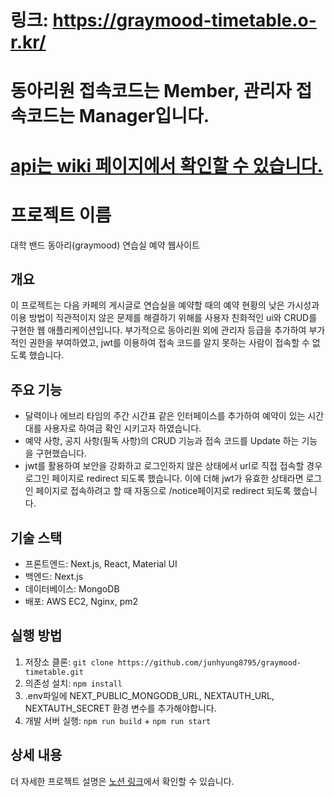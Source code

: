 # 링크: https://graymood-timetable.o-r.kr/
# 동아리원 접속코드는 Member, 관리자 접속코드는 Manager입니다.
# [api는 wiki 페이지에서 확인할 수 있습니다.](https://github.com/junhyung8795/graymood-timetable/wiki)

# 프로젝트 이름
대학 밴드 동아리(graymood) 연습실 예약 웹사이트

## 개요
이 프로젝트는 다음 카페의 게시글로 연습실을 예약할 때의 예약 현황의 낮은 가시성과 이용 방법이 직관적이지 않은 문제를 해결하기 위해를 사용자 친화적인 ui와 CRUD를 구현한 웹 애플리케이션입니다. 부가적으로 동아리원 외에 관리자 등급을 추가하여 부가적인 권한을 부여하였고, jwt를 이용하여 접속 코드를 알지 못하는 사람이 접속할 수 없도록 했습니다. 

## 주요 기능
- 달력이나 에브리 타임의 주간 시간표 같은 인터페이스를 추가하여 예약이 있는 시간대를 사용자로 하여금 확인 시키고자 하였습니다.
- 예약 사항, 공지 사항(필독 사항)의 CRUD 기능과 접속 코드를 Update 하는 기능을 구현했습니다.
- jwt를 활용하여 보안을 강화하고 로그인하지 않은 상태에서 url로 직접 접속할 경우 로그인 페이지로 redirect 되도록 했습니다. 이에 더해 jwt가 유효한 상태라면 로그인 페이지로 접속하려고 할 때 자동으로 /notice페이지로 redirect 되도록 했습니다.

## 기술 스택
- 프론트엔드: Next.js, React, Material UI
- 백엔드: Next.js
- 데이터베이스: MongoDB
- 배포: AWS EC2, Nginx, pm2

## 실행 방법
1. 저장소 클론: `git clone https://github.com/junhyung8795/graymood-timetable.git`
2. 의존성 설치: `npm install`
3. .env파일에 NEXT_PUBLIC_MONGODB_URL, NEXTAUTH_URL, NEXTAUTH_SECRET 환경 변수를 추가해야합니다.
4. 개발 서버 실행: `npm run build` + `npm run start`


## 상세 내용
더 자세한 프로젝트 설명은 [노션 링크](https://vintage-orbit-bf6.notion.site/155e84ee7a7480f9aa97ca8be63d0b3b)에서 확인할 수 있습니다.
